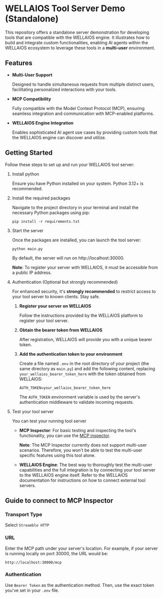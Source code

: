 # WELLAIOS Tool Server Demo (Standalone)

This repository offers a standalone server demonstration for developing tools that are compatible with the WELLAIOS engine.
It illustrates how to build and integrate custom functionalities, enabling AI agents within the WELLAIOS ecosystem to leverage these tools in a **multi-user** environment.

## Features

- **Multi-User Support**

  Designed to handle simultaneous requests from multiple distinct users, facilitating personalized interactions with your tools.

- **MCP Compatibility**

  Fully compatible with the Model Context Protocol (MCP), ensuring seamless integration and communication with MCP-enabled platforms.

- **WELLAIOS Engine Integration**

  Enables sophisticated AI agent use cases by providing custom tools that the WELLAIOS engine can discover and utilize.

## Getting Started

Follow these steps to set up and run your WELLAIOS tool server:

1.  Install python

    Ensure you have Python installed on your system. Python 3.12+ is recommended.

2.  Install the required packages

    Navigate to the project directory in your terminal and install the necessary Python packages using pip:

    ```
    pip install -r requirements.txt
    ```

3.  Start the server

    Once the packages are installed, you can launch the tool server:

    ```
    python main.py
    ```

    By default, the server will run on http://localhost:30000.

    **Note**: To register your server with WELLAIOS, it must be accessible from a public IP address.

4.  Authentication (Optional but strongly recommended)

    For enhanced security, it's **strongly recommended** to restrict access to your tool server to known clients.
    Stay safe.

    1. **Register your server on WELLAIOS**

       Follow the instructions provided by the WELLAIOS platform to register your tool server.

    2. **Obtain the bearer token from WELLAIOS**

       After registration, WELLAIOS will provide you with a unique bearer token.

    3. **Add the authentication token to your environment**

       Create a file named `.env` in the root directory of your project (the same directory as `main.py`) and add the following content, replacing `your_wellaios_bearer_token_here` with the token obtained from WELLAIOS:

       ```
       AUTH_TOKEN=your_wellaios_bearer_token_here
       ```

       The `AUTH_TOKEN` environment variable is used by the server's authentication middleware to validate incoming requests.

5.  Test your tool server

    You can test your running tool server

    - **MCP Inspector**:
      For basic testing and inspecting the tool's functionality, you can use the [MCP inspector](https://github.com/modelcontextprotocol/inspector).

      **Note**: The MCP Inspector currently does not support multi-user scenarios. Therefore, you won't be able to test the multi-user specific features using this tool alone.

    - **WELLAIOS Engine**:
      The best way to thoroughly test the multi-user capabilities and the full integration is by connecting your tool server to the WELLAIOS engine itself.
      Refer to the WELLAIOS documentation for instructions on how to connect external tool servers.

## Guide to connect to MCP Inspector

### Transport Type

Select `Streamble HTTP`

### URL

Enter the MCP path under your server's location.
For example, if your server is running locally on port 30000, the URL would be:

`http://localhost:30000/mcp`

### Authentication

Use `Bearer Token` as the authentication method.
Then, use the exact token you've set in your `.env` file.
